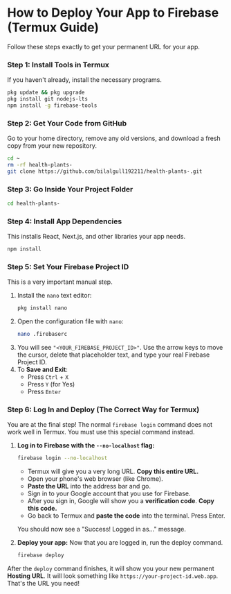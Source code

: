 # How to Deploy Your App to Firebase (Termux Guide)

Follow these steps exactly to get your permanent URL for your app.

### Step 1: Install Tools in Termux

If you haven't already, install the necessary programs.

```bash
pkg update && pkg upgrade
pkg install git nodejs-lts
npm install -g firebase-tools
```

### Step 2: Get Your Code from GitHub

Go to your home directory, remove any old versions, and download a fresh copy from your new repository.

```bash
cd ~
rm -rf health-plants-
git clone https://github.com/bilalgull192211/health-plants-.git
```

### Step 3: Go Inside Your Project Folder

```bash
cd health-plants-
```

### Step 4: Install App Dependencies

This installs React, Next.js, and other libraries your app needs.

```bash
npm install
```

### Step 5: Set Your Firebase Project ID

This is a very important manual step.

1.  Install the `nano` text editor:
    ```bash
    pkg install nano
    ```
2.  Open the configuration file with `nano`:
    ```bash
    nano .firebaserc
    ```
3.  You will see `"<YOUR_FIREBASE_PROJECT_ID>"`. Use the arrow keys to move the cursor, delete that placeholder text, and type your real Firebase Project ID.
4.  To **Save and Exit**:
    *   Press `Ctrl` + `X`
    *   Press `Y` (for Yes)
    *   Press `Enter`

### Step 6: Log In and Deploy (The Correct Way for Termux)

You are at the final step! The normal `firebase login` command does not work well in Termux. You must use this special command instead.

1.  **Log in to Firebase with the `--no-localhost` flag:**
    ```bash
    firebase login --no-localhost
    ```
    *   Termux will give you a very long URL. **Copy this entire URL.**
    *   Open your phone's web browser (like Chrome).
    *   **Paste the URL** into the address bar and go.
    *   Sign in to your Google account that you use for Firebase.
    *   After you sign in, Google will show you a **verification code**. **Copy this code.**
    *   Go back to Termux and **paste the code** into the terminal. Press Enter.

    You should now see a "Success! Logged in as..." message.

2.  **Deploy your app:**
    Now that you are logged in, run the deploy command.
    ```bash
    firebase deploy
    ```

After the `deploy` command finishes, it will show you your new permanent **Hosting URL**. It will look something like `https://your-project-id.web.app`. That's the URL you need!

